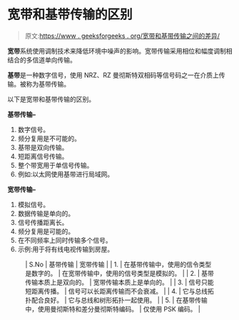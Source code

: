 # 宽带和基带传输的区别

> 原文:[https://www . geeksforgeeks . org/宽带和基带传输之间的差异/](https://www.geeksforgeeks.org/difference-between-broadband-and-baseband-transmission/)

**宽带**系统使用调制技术来降低环境中噪声的影响。宽带传输采用相位和幅度调制相结合的多信道单向传输。

**基带**是一种数字信号，使用 NRZ、RZ 曼彻斯特双相码等信号码之一在介质上传输。被称为基带传输。

以下是宽带和基带传输的区别。

**基带传输–**

1.  数字信号。
2.  频分复用是不可能的。
3.  基带是双向传输。
4.  短距离信号传输。
5.  整个带宽用于单信号传输。
6.  例如:以太网使用基带进行局域网。

**宽带传输–**

1.  模拟信号。
2.  数据传输是单向的。
3.  信号传播距离长。
4.  频分复用是可能的。
5.  在不同频率上同时传输多个信号。
6.  示例:用于将有线电视传输到房屋。

<figure class="table">

| S.No | 基带传输 | 宽带传输 |
| 1. | 在基带传输中，使用的信令类型是数字的。 | 在宽带传输中，使用的信号类型是模拟的。 |
| 2. | 基带传输本质上是双向的。 | 宽带传输本质上是单向的。 |
| 3. | 信号只能短距离传播。 | 信号可以长距离传输而不会衰减。 |
| 4. | 它与总线拓扑配合良好。 | 它与总线和树形拓扑一起使用。 |
| 5. | 在基带传输中，使用曼彻斯特和差分曼彻斯特编码。 | 仅使用 PSK 编码。 |

</figure>